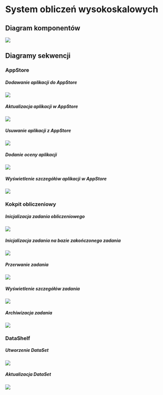 # System obliczeń wysokoskalowych

## Diagram komponentów

![](diagrams/DiagramKomponentow.png)

## Diagramy sekwencji

### AppStore

##### Dodawanie aplikacji do AppStore

![](diagrams/ds_dodanie_aplikacji.png)

##### Aktualizacja aplikacji w AppStore

![](diagrams/ds_aktualizacja_app.png)

##### Usuwanie aplikacji z AppStore

![](diagrams/usuwanie_aplikacji.png)

##### Dodanie oceny aplikacji

![](diagrams/ocena_aplikacji.png)

##### Wyświetlenie szczegółów aplikacji w AppStore

![](diagrams/ds_szczegoly_aplikacji.png)


### Kokpit obliczeniowy

##### Inicjalizacja zadania obliczeniowego

![](diagrams/ds_inicjalizacja_taska.png)

##### Inicjalizacja zadania na bazie zakończonego zadania

![](diagrams/inicjalizacja_na_bazie_starego.png)

##### Przerwanie zadania

![](diagrams/ds_przerwanie_zadania.png)

##### Wyświetlenie szczegółów zadania

![](diagrams/szczegoly_zadania.png)

##### Archiwizacja zadania

![](diagrams/ds_archiwizacja.png)

### DataShelf

##### Utworzenie DataSet

![](diagrams/utworzenie_dataset.png)


##### Aktualizacja DataSet

![](diagrams/aktualizacja_dataset.png)
